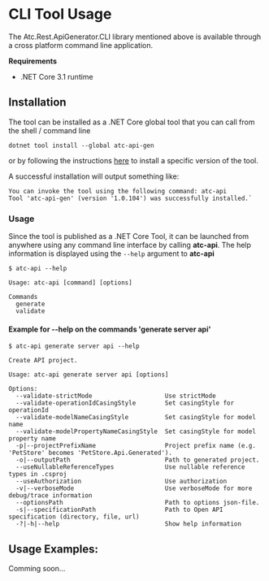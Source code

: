 # CLI Tool Usage

The Atc.Rest.ApiGenerator.CLI library mentioned above is available through a cross platform command line application.

**Requirements**
- .NET Core 3.1 runtime

## Installation

The tool can be installed as a .NET Core global tool that you can call from the shell / command line

```
dotnet tool install --global atc-api-gen
```

or by following the instructions [here](https://www.nuget.org/packages/atc-api-gen/) to install a specific version of the tool.

A successful installation will output something like:

```
You can invoke the tool using the following command: atc-api
Tool 'atc-api-gen' (version '1.0.104') was successfully installed.`
```

### Usage

Since the tool is published as a .NET Core Tool, it can be launched from anywhere using any command line interface by calling **atc-api**. The help information is displayed using the `--help` argument to **atc-api**

```
$ atc-api --help

Usage: atc-api [command] [options]

Commands
  generate
  validate
```

#### Example for --help on the commands 'generate server api'
```
$ atc-api generate server api --help

Create API project.

Usage: atc-api generate server api [options]

Options:
  --validate-strictMode                    Use strictMode
  --validate-operationIdCasingStyle        Set casingStyle for operationId
  --validate-modelNameCasingStyle          Set casingStyle for model name
  --validate-modelPropertyNameCasingStyle  Set casingStyle for model property name
  -p|--projectPrefixName                   Project prefix name (e.g. 'PetStore' becomes 'PetStore.Api.Generated').
  -o|--outputPath                          Path to generated project.
  --useNullableReferenceTypes              Use nullable reference types in .csproj
  --useAuthorization                       Use authorization
  -v|--verboseMode                         Use verboseMode for more debug/trace information
  --optionsPath                            Path to options json-file.
  -s|--specificationPath                   Path to Open API specification (directory, file, url)
  -?|-h|--help                             Show help information
```


## Usage Examples:

Comming soon...
